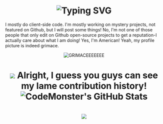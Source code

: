 <div align="center">
    <h1>
        <img src="https://readme-typing-svg.herokuapp.com?font=Jetbrains+mono&size=40&duration=3000&color=33FF33&center=true&vCenter=true&width=435&lines=hhhHHey..+I'm+CodeMonster...;This+is..;..my+Github..;ttttThanks+for+stopping+by!" alt="Typing SVG"/>
    </h1>
</div>
I mostly do client-side code.
I'm mostly working on mystery projects, not featured on Github, but I will post some things!
No, I'm not one of those people that only edit on Github open-source projects to get a reputation-I actually care about what I am doing!
Yes, I'm American!
Yeah, my profile picture is indeed grimace.
<div align="center">
    <p>
        <img src="https://media1.tenor.com/images/427b769d9659c9f5dfadbcc42b23145f/tenor.gif?itemid=16706405" alt="GRIMACEEEEEEE" />
    </p>
</div>
<div align="center">
    <h1>
        <img src="https://github-readme-stats.vercel.app/api?username=codemonster240&theme=dark&show_icons=true/>
    </h1>
</div>
<div align="center">
    Alright, I guess you guys can see my lame contribution history!
    <div align="center">
    <img src="https://github-profile-summary-cards.vercel.app/api/cards/profile-details?username=CodeMonster240&theme=github_dark" alt="CodeMonster's GitHub Stats"/>
</div>
</div>
<div align="center">
    <h1>
        <img src="https://github-readme-stats.vercel.app/api/top-langs/?username=codemonster240&hide_border=true"/>
    </h1>
</div>
